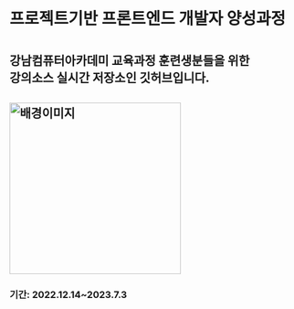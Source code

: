<h1>프로젝트기반 프론트엔드 개발자 양성과정<h1>
<h2>강남컴퓨터아카데미 교육과정 훈련생분들을 위한
<br>강의소스 실시간 저장소인 깃허브입니다.<h2>
<img src="http://image.dongascience.com/Photo/2015/10/14454965359915.gif" alt="배경이미지" style="width: 300px">
<h3>기간: 2022.12.14~2023.7.3<h3>
